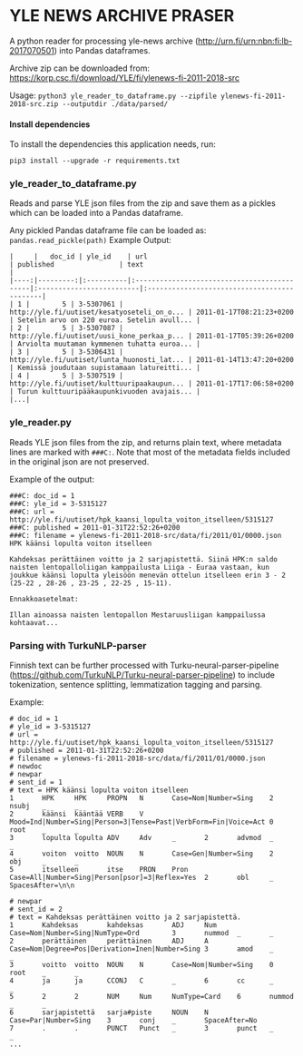 # YLE NEWS ARCHIVE PRASER
A python reader for processing yle-news archive (http://urn.fi/urn:nbn:fi:lb-2017070501) into Pandas dataframes. 

Archive zip can be downloaded from: https://korp.csc.fi/download/YLE/fi/ylenews-fi-2011-2018-src

Usage: `python3 yle_reader_to_dataframe.py --zipfile ylenews-fi-2011-2018-src.zip --outputdir ./data/parsed/`


#### Install dependencies
To install the dependencies this application needs, run:

```
pip3 install --upgrade -r requirements.txt
```

### yle_reader_to_dataframe.py
Reads and parse YLE json files from the zip and save them as a pickles which can be loaded into a Pandas dataframe.

Any pickled Pandas dataframe file can be loaded as: `pandas.read_pickle(path)`
Example Output:
```
|     |   doc_id | yle_id    | url                                         | published                | text                                        |
|----:|---------:|:----------|:--------------------------------------------|:-------------------------|:--------------------------------------------|
| 1 |        5 | 3-5307061 | http://yle.fi/uutiset/kesatyoseteli_on_o... | 2011-01-17T08:21:23+0200 | Setelin arvo on 220 euroa. Setelin avull... |
| 2 |        5 | 3-5307087 | http://yle.fi/uutiset/uusi_kone_perkaa_p... | 2011-01-17T05:39:26+0200 | Arviolta muutaman kymmenen tuhatta euroa... |
| 3 |        5 | 3-5306431 | http://yle.fi/uutiset/lunta_huonosti_lat... | 2011-01-14T13:47:20+0200 | Kemissä joudutaan supistamaan latureitti... |
| 4 |        5 | 3-5307519 | http://yle.fi/uutiset/kulttuuripaakaupun... | 2011-01-17T17:06:58+0200 | Turun kulttuuripääkaupunkivuoden avajais... |
|...|
```

### yle_reader.py
Reads YLE json files from the zip, and returns plain text, where metadata lines are marked with `###C:`. Note that most of the metadata fields included in the original json are not preserved.

Example of the output:
```
###C: doc_id = 1
###C: yle_id = 3-5315127
###C: url = http://yle.fi/uutiset/hpk_kaansi_lopulta_voiton_itselleen/5315127
###C: published = 2011-01-31T22:52:26+0200
###C: filename = ylenews-fi-2011-2018-src/data/fi/2011/01/0000.json
HPK käänsi lopulta voiton itselleen

Kahdeksas perättäinen voitto ja 2 sarjapistettä. Siinä HPK:n saldo naisten lentopalloliigan kamppailusta Liiga - Euraa vastaan, kun joukkue käänsi lopulta yleisöön menevän ottelun itselleen erin 3 - 2 (25-22 , 28-26 , 23-25 , 22-25 , 15-11).

Ennakkoasetelmat:

Illan ainoassa naisten lentopallon Mestaruusliigan kamppailussa kohtaavat...
```


### Parsing with TurkuNLP-parser
Finnish text can be further processed with Turku-neural-parser-pipeline (https://github.com/TurkuNLP/Turku-neural-parser-pipeline) to include tokenization, sentence splitting, lemmatization tagging and parsing.

Example:
```
# doc_id = 1
# yle_id = 3-5315127
# url = http://yle.fi/uutiset/hpk_kaansi_lopulta_voiton_itselleen/5315127
# published = 2011-01-31T22:52:26+0200
# filename = ylenews-fi-2011-2018-src/data/fi/2011/01/0000.json
# newdoc
# newpar
# sent_id = 1
# text = HPK käänsi lopulta voiton itselleen
1       HPK     HPK     PROPN   N       Case=Nom|Number=Sing    2       nsubj   _       _
2       käänsi  kääntää VERB    V       Mood=Ind|Number=Sing|Person=3|Tense=Past|VerbForm=Fin|Voice=Act 0       root    _       _
3       lopulta lopulta ADV     Adv     _       2       advmod  _       _
4       voiton  voitto  NOUN    N       Case=Gen|Number=Sing    2       obj     _       _
5       itselleen       itse    PRON    Pron    Case=All|Number=Sing|Person[psor]=3|Reflex=Yes  2       obl     _       SpacesAfter=\n\n

# newpar
# sent_id = 2
# text = Kahdeksas perättäinen voitto ja 2 sarjapistettä.
1       Kahdeksas       kahdeksas       ADJ     Num     Case=Nom|Number=Sing|NumType=Ord        3       nummod  _       _
2       perättäinen     perättäinen     ADJ     A       Case=Nom|Degree=Pos|Derivation=Inen|Number=Sing 3       amod    _       _
3       voitto  voitto  NOUN    N       Case=Nom|Number=Sing    0       root    _       _
4       ja      ja      CCONJ   C       _       6       cc      _       _
5       2       2       NUM     Num     NumType=Card    6       nummod  _       _
6       sarjapistettä   sarja#piste     NOUN    N       Case=Par|Number=Sing    3       conj    _       SpaceAfter=No
7       .       .       PUNCT   Punct   _       3       punct   _       _
...
```
